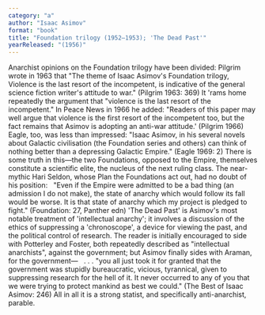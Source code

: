 ```yaml
---
category: "a"
author: "Isaac Asimov"
format: "book"
title: "Foundation trilogy (1952–1953); 'The Dead Past'"
yearReleased: "(1956)"
---
```

Anarchist opinions on the Foundation trilogy have been divided: Pilgrim wrote in 1963 that "The theme of Isaac Asimov's Foundation trilogy, Violence is the last resort of the incompetent, is indicative of the general science fiction writer's attitude to war." (Pilgrim 1963: 369)
It 'rams home repeatedly the argument that "violence is the last resort of the incompetent." In Peace News in 1966 he added: "Readers of this paper may well argue that violence is the first resort of the incompetent too, but the fact remains that Asimov is adopting an anti-war attitude.' (Pilgrim 1966) Eagle, too, was less than impressed: "Isaac Asimov, in his several novels about Galactic civilisation (the Foundation series and others) can think of nothing better than a depressing Galactic Empire." (Eagle 1969: 2) There is some truth in this—the two Foundations, opposed to the Empire, themselves constitute a scientific elite, the nucleus of the next ruling class. The near-mythic Hari Seldon, whose Plan the Foundations act out, had no doubt of his position:
 
"Even if the Empire were admitted to be a bad thing (an admission I do not make), the state of anarchy which would follow its fall would be worse. It is that state of anarchy which my project is pledged to fight." (Foundation: 27, Panther edn)
'The Dead Past' is Asimov's most notable treatment of 'intellectual anarchy'; it involves a discussion of the ethics of suppressing a 'chronoscope', a device for viewing the past, and the political control of research. The reader is initially encouraged to side with Potterley and Foster, both repeatedly described as "intellectual anarchists", against the government; but Asimov finally sides with Araman, for the government—
 
. . . "you all just took it for granted that the government was stupidly bureaucratic, vicious, tyrannical, given to suppressing research for the hell of it. It never occurred to any of you that we were trying to protect mankind as best we could." (The Best of Isaac Asimov: 246)
All in all it is a strong statist, and specifically anti-anarchist, parable.